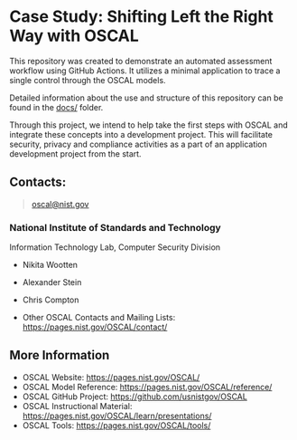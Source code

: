 # Case Study: Shifting Left the Right Way with OSCAL

This repository was created to demonstrate an automated assessment workflow using GitHub Actions.  It utilizes a minimal application to trace a single control through the OSCAL models.

Detailed information about the use and structure of this repository can be found in the [docs/](docs/) folder.

Through this project, we intend to help take the first steps with OSCAL and integrate these concepts into a development project. This will facilitate security, privacy and compliance activities as a part of an application development project from the start.

## Contacts:

> oscal@nist.gov
### National Institute of Standards and Technology
Information Technology Lab, Computer Security Division

- Nikita Wootten
- Alexander Stein
- Chris Compton

- Other OSCAL Contacts and Mailing Lists: https://pages.nist.gov/OSCAL/contact/

## More Information

- OSCAL Website: https://pages.nist.gov/OSCAL/
- OSCAL Model Reference: https://pages.nist.gov/OSCAL/reference/
- OSCAL GitHub Project: https://github.com/usnistgov/OSCAL
- OSCAL Instructional Material: https://pages.nist.gov/OSCAL/learn/presentations/
- OSCAL Tools: https://pages.nist.gov/OSCAL/tools/